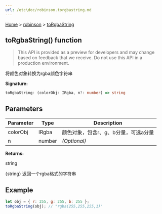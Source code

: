 ```yaml
---
url: /etc\doc/robinson.torgbastring.md
---
```

[Home](./index.md) > [robinson](./robinson.md) > [toRgbaString](./robinson.torgbastring.md)

## toRgbaString() function

> This API is provided as a preview for developers and may change based on feedback that we receive. Do not use this API in a production environment.

将颜色对象转换为rgba颜色字符串

**Signature:**

```typescript
toRgbaString: (colorObj: IRgba, n?: number) => string
```

## Parameters

|  Parameter | Type | Description |
|  --- | --- | --- |
|  colorObj | IRgba | 颜色对象，包含r、g、b分量，可选a分量 |
|  n | number | *(Optional)* |

**Returns:**

string

{string} 返回一个rgba格式的字符串

## Example

```javascript
let obj = { r: 255, g: 255, b: 255 };
toRgbaString(obj); // "rgba(255,255,255,1)"
```
